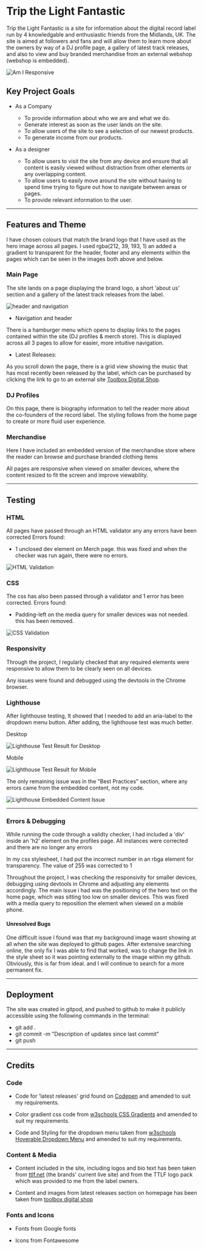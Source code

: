 # Trip the Light Fantastic

Trip the Light Fantastic is a site for information about the digital record label run by 4 knowledgable and enthusiastic friends from the Midlands, UK. 
The site is aimed at followers and fans and will allow them to learn more about the owners by way of a DJ profile page, a gallery of latest track releases, and also to view and buy branded merchandise from an external webshop (webshop is embedded).

![Am I Responsive](documentation/images/responsive.png "Am I Responsive?")

## Key Project Goals

* As a Company
  * To provide information about who we are and what we do.
  * Generate interest as soon as the user lands on the site.
  * To allow users of the site to see a selection of our newest products.
  * To generate income from our products.

* As a designer
  * To allow users to visit the site from any device and ensure that all content is easily viewed without distraction from other elements or any overlapping content.
  * To allow users to easily move around the site without having to spend time trying to figure out how to navigate between areas or pages.
  * To provide relevant information to the user.
_____

## Features and Theme

I have chosen colours that match the brand logo that I have used as the hero image across all pages.
I used rgba(212, 39, 193, 1) an added a gradient to transparent for the header, footer and any elements within the pages which can be seen in the images both above and below.

### Main Page
The site lands on a page displaying the brand logo, a short 'about us' section and a gallery of the latest track releases from the label.

![header and navigation](documentation/images/header.png "Header and Navigation")

* Navigation and header

There is a hamburger menu which opens to display links to the pages contained within the site (DJ profiles & merch store). This is displayed across all 3 pages to allow for easier, more intuitive navigation.

  * Latest Releases:

As you scroll down the page, there is a grid view showing the music that has most recently been released by the label, which can be purchased by clicking the link to go to an external site [Toolbox Digital Shop](https://www.toolboxdigitalshop.com/).


### DJ Profiles

On this page, there is biography information to tell the reader more about the co-founders of the record label. The styling follows from the home page to create or more fluid user experience.

### Merchandise

Here I have included an embedded version of the merchandise store where the reader can browse and purchase branded clothing items

All pages are responsive when viewed on smaller devices, where the content resized to fit the screen and improve viewability.

_____

## Testing
### HTML
All pages have passed through an HTML validator any any errors have been corrected
Errors found:
* 1 unclosed dev element on Merch page. this was fixed and when the checker was run again, there were no errors.

![HTML Validation](documentation/images/html_validation.png "HTML Validation")


### CSS
The css has also been passed through a validator and 1 error has been corrected.
Errors found:
* Padding-left on the media query for smaller devices was not needed. this has been removed.

![CSS Validation](documentation/images/css_validation.png "CSS Validation")

### Responsivity

Through the project, I regularly checked that any required elements were responsive to allow them to be clearly seen on all devices.

Any issues were found and debugged using the devtools in the Chrome browser.

### Lighthouse
After lighthouse testing, It showed that I needed to add an aria-label to the dropdown menu button. After adding, the lighthouse test was much better. 

Desktop

![Lighthouse Test Result for Desktop](documentation/images/lighthouse_desktop.png)

Mobile

![Lighthouse Test Result for Mobile](documentation/images/lighthouse_mobile.png) 

The only remaining issue was in the "Best Practices" section, where any errors came from the embedded content, not my code.

![Lighthouse Embedded Content Issue](documentation/images/lighthouse_embedded_content_issue.png)
___

### Errors & Debugging
While running the code through a validty checker, I had included a 'div' inside an 'h2' element on the profiles page. All instances were corrected and there are no longer any errors

In my css stylesheet, I had put the incorrect number in an rbga element for transparency. The value of 255 was corrected to 1

Throughout the project, I was checking the responsivity for smaller devices, debugging using devtools in Chrome and adjusting any elements accordingly. The main issue i had was the positioning of the hero text on the home page, which was sitting too low on smaller devices. This was fixed with a media query to reposition the element when viewed on a mobile phone.

#### Unresolved Bugs
One difficult issue I found was that my background image wasnt showing at all when the site was deployed to github pages. After extensive searching online, the only fix I was able to find that worked, was to change the link in the style sheet so it was pointing externally to the image within my github. Obviously, this is far from ideal. and I will continue to search for a more permanent fix.
_____

## Deployment

The site was created in gitpod, and pushed to github to make it publicly accessible using the following commands in the terminal:

  * git add .
  * git commit -m "Description of updates since last commit"
  * git push
_____

## Credits

### Code

* Code for 'latest releases' grid found on [Codepen](https://codepen.io/TexV/pen/pwywNW) and amended to suit my requirements.

* Color gradient css code from [w3schools CSS Gradients](https://www.w3schools.com/css/css3_gradients.asp) and amended to suit my requirements.

* Code and Styling for the dropdown menu taken from [w3schools Hoverable Dropdown Menu](https://www.w3schools.com/howto/howto_js_dropdown.asp) and amended to suit my requirements.

### Content & Media

* Content included in the site, including logos and bio text has been taken from [ttlf.net](ttlf.net) (the brands' current live site) and from the TTLF logo pack which was provided to me from the label owners.

* Content and images from latest releases section on homepage has been taken from [toolbox digital shop](https://www.toolboxdigitalshop.com/trip-the-light-fantastic.html)

### Fonts and Icons 
 
 * Fonts from Google fonts

* Icons from Fontawesome
